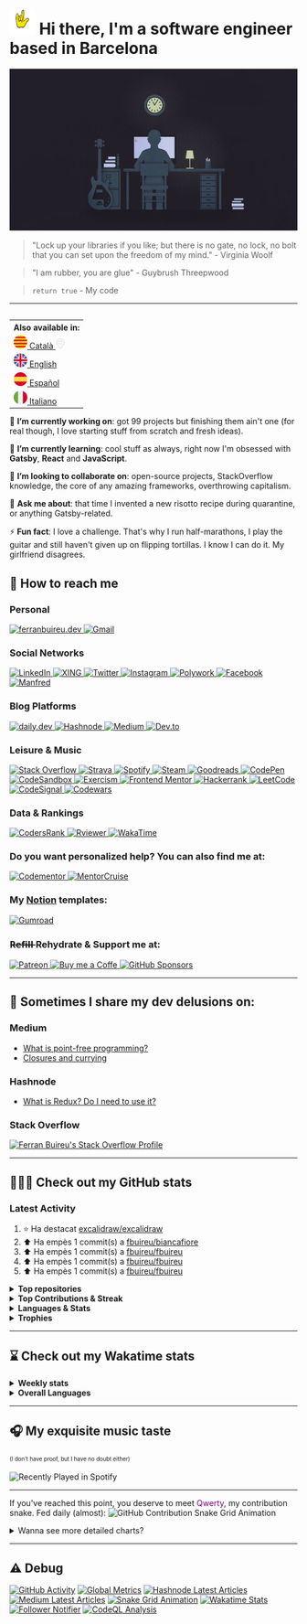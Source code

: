 # <img src="https://github.com/fbuireu/fbuireu/blob/main/assets/images/gif/punk-horn.gif?raw=true" width="45px"> Hi there, I'm a software engineer based in Barcelona

![Hi there, I'm a software engineer based in Barcelona](https://github.com/fbuireu/fbuireu/blob/main/assets/images/jpg/developer-life.jpg?raw=true)

> "Lock up your libraries if you like; but there is no gate, no lock, no bolt that you can set upon the freedom of my mind." - Virginia Woolf

> "I am rubber, you are glue" - Guybrush Threepwood

> `return true` - My code

-------

<table align="right">
  <th>Also available in:</th>
    <tr>
      <td>
        <a href="README.ca.md">
          <img src="assets/images/png/flags/catalonia.png" width="24" height="24" alt="Català"/>
          <span>Català</span>
          <img src="assets/images/png/icons/pin.png" width="18" alt="You are here" />
        </a>
      </td>
    </tr>
    <tr>
      <td>
        <a href="README.md">
          <img src="assets/images/png/flags/uk.png" width="24" height="24" alt="English"/>
          <span>English</span>
        </a>
      </td>
    </tr>
    <tr>
      <td>
        <a href="README.es.md">
          <img src="assets/images/png/flags/spain.png" width="24" height="24" alt="Español"/>
          <span>Español</span>
        </a>
      </td>
    </tr>
    <tr>
      <td>
        <a href="README.it.md">
          <img src="assets/images/png/flags/italy.png" width="24" height="24" alt="Italiano"/>
          <span>Italiano</span>
        </a>
      </td>
    </tr>
</table>

🔭 **I’m currently working on**: got 99 projects but finishing them ain't one (for real though, I love starting stuff from
scratch and fresh ideas).

🌱 **I’m currently learning**: cool stuff as always, right now I'm obsessed with **Gatsby**, **React** and **JavaScript**.

👯 **I’m looking to collaborate on**: open-source projects, StackOverflow knowledge, the core of any amazing frameworks,
overthrowing capitalism.

💬 **Ask me about**: that time I invented a new risotto recipe during quarantine, or anything Gatsby-related.

⚡ **Fun fact**: I love a challenge. That's why I run half-marathons, I play the guitar and still haven't given up on
flipping tortillas. I know I can do it. My girlfriend disagrees.

## 📨 How to reach me
### Personal
<a href="https://ferranbuireu.dev" target="_blank" title="Personal Website">
  <img src="https://img.shields.io/badge/personal%20Website-1b1d1d?style=for-the-badge&logo=globe&logoColor=ffffff" alt="ferranbuireu.dev">
</a>
<a href="mailto:fbuireu@gmail.com" target="_blank" title="Gmail">
  <img src="https://img.shields.io/badge/gmail-d14836?style=for-the-badge&logo=gmail&logoColor=ffffff" alt="Gmail" />
</a>

### Social Networks
<a href="https://www.linkedin.com/in/ferran-buireu/" target="_blank" title="LinkedIn">
  <img src="https://img.shields.io/badge/linkedIn-0077b5?style=for-the-badge&logo=linkedin&logoColor=ffffff" alt="LinkedIn" />
</a>
<a href="https://www.xing.com/profile/Ferran_Buireu/cv" target="_blank" title="XING">
  <img src="https://img.shields.io/badge/xing-c5f06c?style=for-the-badge&logo=xing&logoColor=000000" alt="XING">
</a>
<a href="https://twitter.com/fbuireu" target="_blank" title="Twitter">
  <img src="https://img.shields.io/badge/twitter-1da1f2?style=for-the-badge&logo=twitter&logoColor=ffffff" alt="Twitter" />
</a>
<a href="https://www.instagram.com/fbuireu/" target="_blank" title="Instagram">
  <img src="https://img.shields.io/badge/instagram-%23e4405f.svg?style=for-the-badge&logo=instagram&logoColor=ffffff" alt="Instagram" />
</a>
<a href="https://www.polywork.com/fbuireu" target="_blank" title="Polywork">
  <img src="https://img.shields.io/badge/polywork-4a1ae6?style=for-the-badge&logo=polywork&logoColor=ffffff" alt="Polywork" />
</a>
<a href="https://www.facebook.com/ferranbuireu/" target="_blank" title="Facebook">
  <img src="https://img.shields.io/badge/facebook-%231877f2.svg?style=for-the-badge&logo=facebook&logoColor=ffffff" alt="Facebook" />
</a>
<a href="https://mnf.red/ferran-buireu" target="_blank" title="Manfred">
  <img src="https://img.shields.io/badge/manfred-0da1a4?style=for-the-badge&logo=globe&logoColor=ffffff" alt="Manfred">
</a>

### Blog Platforms
<a href="https://app.daily.dev/buireu" target="_blank" title="daily.dev">
  <img src="https://img.shields.io/badge/daily.dev-ce3df3?style=for-the-badge&logo=dailydev&logoColor=ffffff" alt="daily.dev" />
</a>
<a href="https://hashnode.com/@Buireu" target="_blank" title="Hashnode">
  <img src="https://img.shields.io/badge/hashnode-2962ff?style=for-the-badge&logo=hashnode&logoColor=ffffff" alt="Hashnode" />
</a>
<a href="https://medium.com/@fbuireu" target="_blank" title="Medium">
  <img src="https://img.shields.io/badge/medium-12100e?style=for-the-badge&logo=medium&logoColor=ffffff" alt="Medium" />
</a>
<a href="https://dev.to/fbuireu" target="_blank" title="Dev.to">
  <img src="https://img.shields.io/badge/dev.to-0a0a0a?style=for-the-badge&logo=devdotto&logoColor=ffffff" alt="Dev.to" />
</a>

### Leisure & Music
<a href="https://stackoverflow.com/users/5585371/ferran-buireu?tab=profile" target="_blank" title="Stack Overflow">
  <img src="https://img.shields.io/badge/stack_overflow-fe7a16?style=for-the-badge&logo=stack-overflow&logoColor=ffffff" alt="Stack Overflow" />
</a>
<a href="https://www.strava.com/athletes/19488414" target="_blank" title="Strava">
  <img src="https://img.shields.io/static/v1?style=for-the-badge&message=Strava&color=fc4c02&logo=strava&logoColor=FFFFFF&label=" alt="Strava" />
</a>
<a href="https://open.spotify.com/user/buireu?si=b2dfa1e6c2f649d9" target="_blank" title="Spotify">
  <img src="https://img.shields.io/badge/spotify-1ed760?style=for-the-badge&logo=spotify&logoColor=ffffff" alt="Spotify" />
</a>
<a href="https://steamcommunity.com/id/fbuireu/" target="_blank" title="Steam">
  <img src="https://img.shields.io/badge/steam-171a21?style=for-the-badge&logo=steam&logoColor=ffffff" alt="Steam" />
</a>
<a href="https://www.goodreads.com/fbuireu" target="_blank" title="Goodreads">
  <img src="https://img.shields.io/badge/goodreads-e6e4ce?style=for-the-badge&logo=goodreads&logoColor=372213" alt="Goodreads" />
</a>
<a href="https://codepen.io/fbuireu" target="_blank" title="CodePen">
  <img src="https://img.shields.io/badge/codepen-1e1f26?style=for-the-badge&logo=codepen&logoColor=white" alt="CodePen" />
</a>
<a href="https://codesandbox.io/u/fbuireu" target="_blank" title="CodeSandbox">
  <img src="https://img.shields.io/badge/codesandbox-040404?style=for-the-badge&logo=codesandbox&logoColor=DBDBDB" alt="CodeSandbox" />
</a>
<a href="https://exercism.org/profiles/fbuireu" target="_blank" title="Exercism">
  <img src="https://img.shields.io/badge/exercism-130b43?style=for-the-badge&logo=exercism&logoColor=ffffff" alt="Exercism" />
</a>
<a href="https://www.frontendmentor.io/profile/fbuireu" target="_blank" title="Frontend Mentor">
  <img src="https://img.shields.io/badge/frontendmentor-3f54a3?style=for-the-badge&logo=frontendmentor&logoColor=ffffff" alt="Frontend Mentor" />
</a>
<a href="https://www.hackerrank.com/fbuireu" target="_blank" title="Hackerrank">
  <img src="https://img.shields.io/badge/hackerrank-2ec866?style=for-the-badge&logo=HackerRank&logoColor=ffffff" alt="Hackerrank" />
</a>
<a href="https://leetcode.com/fbuireu/" target="_blank" title="LeetCode">
<img src="https://img.shields.io/badge/-LeetCode-ffa116?style=for-the-badge&logo=leetcode&logoColor=ffffff" alt="LeetCode" />
</a>
<a href="https://app.codesignal.com/profile/fbuireu/" target="_blank" title="CodeSignal">
  <img src="https://img.shields.io/badge/codesignal-33485f?style=for-the-badge&logo=codesignal&logoColor=grey" alt="CodeSignal" />
</a>
<a href="https://www.codewars.com/users/fbuireu/" target="_blank" title="Codewars">
  <img src="https://img.shields.io/badge/codewars-b1361e?style=for-the-badge&logo=codewars&logoColor=ffffff" alt="Codewars" />
</a>

### Data & Rankings
<a href="https://profile.codersrank.io/user/fbuireu/" target="_blank" title="CodersRank">
  <img src="https://img.shields.io/badge/codersrank-245659?style=for-the-badge&logo=codersrank&logoColor=ffffff" alt="CodersRank" />
</a>
<a href="https://rviewer.io/fbuireu/" target="_blank" title="Rviewer">
  <img src="https://img.shields.io/badge/rviewer-4ffab6?style=for-the-badge&logo=rviewer" alt="Rviewer" />
</a>
<a href="https://wakatime.com/@fbuireu" target="_blank" title="WakaTime">
  <img src="https://img.shields.io/badge/wakatime-29333a?style=for-the-badge&logo=wakatime&logoColor=ffffff" alt="WakaTime" />
</a>

### Do you want personalized help? You can also find me at:
<a href="https://www.codementor.io/@fbuireu" target="_blank" title="Codementor">
  <img src="https://img.shields.io/badge/codementor-003648?style=for-the-badge&logo=codementor&logoColor=000000" alt="Codementor" />
</a>
<a href="https://mentorcruise.com/mentor/ferranbuireu/" target="_blank" title="MentorCruise">
  <img src="https://img.shields.io/badge/mentorcruise-05b197?style=for-the-badge&logo=mentorcruise&logoColor=000000" alt="MentorCruise" />
</a>

### My <a href="https://affiliate.notion.so/rqsl2ll719u1" target="_blank">Notion<a/> templates:
<a href="https://fbuireu.gumroad.com/" target="_blank" title="Gumroad">
  <img src="https://img.shields.io/badge/gumroad-ff90e8?style=for-the-badge&logo=gumroad&logoColor=000000" alt="Gumroad" />
</a>

### R̶e̶f̶i̶l̶l̶  Rehydrate & Support me at:
<a href="https://www.patreon.com/fbuireu" target="_blank" title="Patreon">
  <img src="https://img.shields.io/badge/patreon-ff424d?style=for-the-badge&logo=patreon&logoColor=ffffff" alt="Patreon" />
</a>
<a href="https://www.buymeacoffee.com/ferranbuireu" target="_blank" title="Buy me a Coffe">
  <img src="https://img.shields.io/badge/buy_me_a_coffee-ffdd00?style=for-the-badge&logo=buy-me-a-coffee&logoColor=000000" alt="Buy me a Coffe" />
</a>
<a href="https://github.com/sponsors/fbuireu" target="_blank" title="GitHub Sponsors">
  <img src="https://img.shields.io/badge/gitHub%20sponsors-ea4aaa?style=for-the-badge&logo=githubsponsors&logoColor=ffffff" alt="GitHub Sponsors" />
</a>

-------

## 📝 Sometimes I share my dev delusions on:

### Medium
<!-- MEDIUM-LATEST-ARTICLES:START -->
- [What is point-free programming?](https://fbuireu.medium.com/what-is-point-free-programming-99db1e373763?source=rss-152ec07c2b6d------2)
- [Closures and currying](https://fbuireu.medium.com/closures-and-currying-9774676d33fa?source=rss-152ec07c2b6d------2)
<!-- MEDIUM-LATEST-ARTICLES:END -->

### Hashnode
<!-- HASHNODE-LATEST-ARTICLES:START -->
- [What is Redux? Do I need to use it?](https://ferranbuireu.hashnode.dev/what-is-redux-do-i-need-to-use-it)
<!-- HASHNODE-LATEST-ARTICLES:END -->

### Stack Overflow
[![Ferran Buireu's Stack Overflow Profile](https://github-readme-stackoverflow.vercel.app/?userID=5585371&theme=dark)](https://stackoverflow.com/users/5585371/ferran-buireu)

-------

## 👨🏻‍💻 Check out my GitHub stats
### Latest Activity
<!--RECENT_ACTIVITY:start-->
1. ⭐ Ha destacat [excalidraw/excalidraw](https://github.com/excalidraw/excalidraw)<br>
2. ⬆️ Ha empès 1 commit(s) a [fbuireu/biancafiore](https://github.com/fbuireu/biancafiore)<br>
3. ⬆️ Ha empès 1 commit(s) a [fbuireu/fbuireu](https://github.com/fbuireu/fbuireu)<br>
4. ⬆️ Ha empès 1 commit(s) a [fbuireu/fbuireu](https://github.com/fbuireu/fbuireu)<br>
5. ⬆️ Ha empès 1 commit(s) a [fbuireu/fbuireu](https://github.com/fbuireu/fbuireu)<br>
<!--RECENT_ACTIVITY:end-->

<details>
  <summary><strong>Top repositories</strong></summary>
  <a href="https://github.com/fbuireu/fbuireu" target="__blank">
    <img src="https://github-readme-stats.vercel.app/api/pin/?username=fbuireu&repo=fbuireu&theme=onedark&hide_border=true"
         alt="fbuireu" />    
  </a>
  <a href="https://github.com/fbuireu/biancafiore" target="__blank">
    <img src="https://github-readme-stats.vercel.app/api/pin/?username=fbuireu&repo=biancafiore&theme=onedark&hide_border=true"
         alt="biancafiore" />
  </a>
</details>

<details>
  <summary><strong>Top Contributions & Streak</strong></summary>
  <a href="https://github.com/gatsbyjs/gatsby/pull/33261" target="__blank">
  <img src="https://github-readme-stats.vercel.app/api/pin/?username=fbuireu&repo=gatsby&theme=onedark&hide_border=true"
       alt="Gatsby" />
  </a>
  <a href="https://github.com/netlify/netlify-cms/pull/3412" target="__blank">
    <img src="https://github-readme-stats.vercel.app/api/pin/?username=fbuireu&repo=netlify-cms&theme=onedark&hide_border=true"
         alt="Netlify CMS" />
  </a>
  <img src="https://github-readme-activity-graph.cyclic.app/graph?username=fbuireu&theme=github&bg_color=282c34&line=c3a875&point=d77077&hide_border=true"
       alt="Ferran Buireu's Monthly GitHub Contribution Grap" />
  <img src="https://github-readme-streak-stats.herokuapp.com/?user=fbuireu&theme=onedark&hide_border=true"
       alt="Ferran Buireu's GitHub Streak" />
</details>    

<details>
  <summary><strong>Languages & Stats</strong></summary>
  <img src="https://github-readme-stats.vercel.app/api?username=fbuireu&show_icons=true&theme=onedark&hide_border=true"
       alt="Ferran Buireu's GitHub stats" />
  <img src="https://github-readme-stats.vercel.app/api/top-langs/?username=fbuireu&show_icons=true&theme=onedark&hide_border=true"
       alt="Ferran Buireu's Top GitHub Languages" />
</details>

<details>
  <summary><strong>Trophies</strong></summary>
  <img src="https://github-profile-trophy.vercel.app/?username=ryo-ma&theme=onedark&no-frame=true"
       alt="Ferran Buireu's Top GitHub Languages" />
</details>    

-------

## ⌛ Check out my Wakatime stats
<details>
  <summary><strong>Weekly stats</strong></summary>

  <!--START_SECTION:waka-->

```text
TypeScript      17 hrs 44 mins  █████████████████████▒░░░   84.76 %
JSON            1 hr 16 mins    █▓░░░░░░░░░░░░░░░░░░░░░░░   06.13 %
JavaScript      57 mins         █░░░░░░░░░░░░░░░░░░░░░░░░   04.60 %
Python          17 mins         ▒░░░░░░░░░░░░░░░░░░░░░░░░   01.41 %
Bash            11 mins         ▒░░░░░░░░░░░░░░░░░░░░░░░░   00.91 %
Text            10 mins         ▒░░░░░░░░░░░░░░░░░░░░░░░░   00.83 %
```

<!--END_SECTION:waka-->
</details>  

<details>
  <summary><strong>Overall Languages</strong></summary>
  <img src="https://github-readme-stats.vercel.app/api/wakatime?username=fbuireu&theme=onedark&layout=compact&hide_border=true"
       alt="Wakatime Overall Languages" />
</details>   

-------

## 🎧 My exquisite music taste
<sup><sub>(I don't have proof, but I have no doubt either)</sub></sup>

![Recently Played in Spotify](https://spotify-recently-played-readme.vercel.app/api?user=buireu)

-------

If you've reached this point, you deserve to meet <span style="color: purple">Qwerty</span>, my contribution snake. Fed daily (almost):
![GitHub Contribution Snake Grid Animation](https://raw.githubusercontent.com/fbuireu/fbuireu/snake-grid-animation/github-contribution-snake-grid-animation.svg)

<details>
  <summary>Wanna see more detailed charts?</summary>
  <details>
    <summary>Really, it's long. Are you sure?</summary>
    <details>
      <summary>Ok. This is the last. Here it goes</summary>
      <img src="assets/images/svg/github-metrics.svg" alt="Detailed GitHub statistics" />
    </details>        
  </details>
</details>

-------

## ⚠️ Debug
[![GitHub Activity](https://github.com/fbuireu/fbuireu/actions/workflows/github-activity.yml/badge.svg?style=flat-square)](https://github.com/fbuireu/fbuireu/actions/workflows/github-activity.yml)
[![Global Metrics](https://github.com/fbuireu/fbuireu/actions/workflows/global-metrics.yml/badge.svg)](https://github.com/fbuireu/fbuireu/actions/workflows/global-metrics.yml)
[![Hashnode Latest Articles](https://github.com/fbuireu/fbuireu/actions/workflows/hashnode-latest-articles.yml/badge.svg)](https://github.com/fbuireu/fbuireu/actions/workflows/hashnode-latest-articles.yml)
[![Medium Latest Articles](https://github.com/fbuireu/fbuireu/actions/workflows/medium-latest-articles.yml/badge.svg)](https://github.com/fbuireu/fbuireu/actions/workflows/medium-latest-articles.yml)
[![Snake Grid Animation](https://github.com/fbuireu/fbuireu/actions/workflows/snake-animation.yml/badge.svg)](https://github.com/fbuireu/fbuireu/actions/workflows/snake-animation.yml)
[![Wakatime Stats](https://github.com/fbuireu/fbuireu/actions/workflows/wakatime-stats.yml/badge.svg)](https://github.com/fbuireu/fbuireu/actions/workflows/wakatime-stats.yml)
[![Follower Notifier](https://github.com/fbuireu/fbuireu/actions/workflows/follower-notifier.yml/badge.svg)](https://github.com/fbuireu/fbuireu/actions/workflows/follower-notifier.yml)
[![CodeQL Analysis](https://github.com/fbuireu/fbuireu/actions/workflows/codeql-analysis.yml/badge.svg)](https://github.com/fbuireu/fbuireu/actions/workflows/codeql-analysis.yml)
